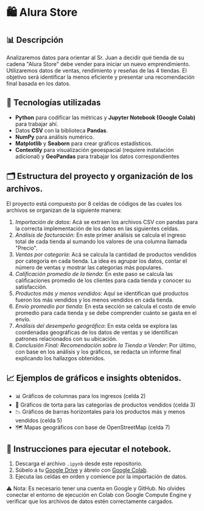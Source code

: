 # 🛍️ Alura Store

## 📊 Descripción

Analizaremos datos para orientar al Sr. Juan a decidir qué tienda de su cadena "Alura Store" debe vender para iniciar un nuevo emprendimiento. Utilizaremos datos de ventas, rendimiento y reseñas de las 4 tiendas. El objetivo será identificar la menos eficiente y presentar una recomendación final basada en los datos.


## 🧰 Tecnologías utilizadas

- **Python** para codificar las métricas y **Jupyter Notebook (Google Colab)** para trabajar ahí.
- Datos **CSV** con la biblioteca **Pandas**.
- **NumPy** para análisis numérico.
- **Matplotlib** y **Seaborn** para crear gráficos estadísticos.
- **Contextily** para visualización geoespacial (requiere instalación adicional) y **GeoPandas** para trabajar los datos correspondientes

## 🗂️ Estructura del proyecto y organización de los archivos.
El proyecto está compuesto por 8 celdas de códigos de las cuales los archivos se organizan de la siguiente manera:

1. *Importación de datos*: Acá se extraen los archivos CSV con pandas para la correcta implementación de los datos en las siguientes celdas.
2. *Análisis de facturación*: En este primer análisis se calcula el ingreso total de cada tienda al sumando los valores de una columna llamada "Precio".
3. *Ventas por categoría*: Acá se calcula la cantidad de productos vendidos por categoría en cada tienda. La idea es agrupar los datos, contar el número de ventas y mostrar las categorías más populares.
4. *Calificación promedio de la tienda*: En este paso se calcula las calificaciones promedio de los clientes para cada tienda y conocer su satisfacción.
5. *Productos más y menos vendidos*: Aquí se identifican qué productos fueron los más vendidos y los menos vendidos en cada tienda.
6. *Envío promedio por tienda*: En esta sección se calcula el costo de envío promedio para cada tienda y se debe comprender cuánto se gasta en el envío.
7. *Análisis del desempeño geográfico*: En esta celda se explora las coordenadas geográficas de los datos de ventas y se identifican patrones relacionados con su ubicación. 
8. *Conclusión Final: Recomendación sobre la Tienda a Vender*: Por último, con base en los análisis y los gráficos, se redacta un informe final explicando los hallazgos obtenidos.

## 📈 Ejemplos de gráficos e insights obtenidos.

- 📊 Gráficos de columnas para los ingresos (celda 2)
- 🥧 Gráficos de torta para las categorías de productos vendidos (celda 3)
- 📉 Gráficos de barras horizontales para los productos más y menos vendidos (celda 5)
- 🗺️ Mapas geográficos con base de OpenStreetMap (celda 7)

## 🚀 Instrucciones para ejecutar el notebook.

1. Descarga el archivo `.ipynb` desde este repositorio.
2. Súbelo a tu [Google Drive](https://drive.google.com/) y ábrelo con [Google Colab](https://colab.research.google.com/).
3. Ejecuta las celdas en orden y comience por la importación de datos.

⚠️ Nota: Es necesario tener una cuenta en Google y GitHub. No olvides conectar el entorno de ejecución en Colab con Google Compute Engine y verificar que los archivos de datos estén correctamente cargados.
